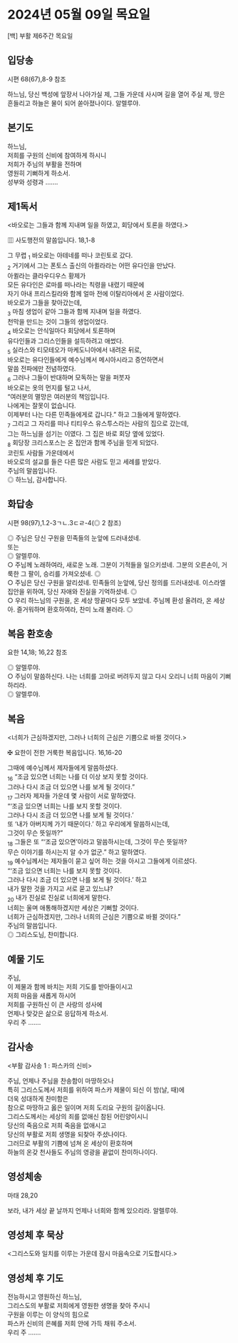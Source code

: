 # 2024년 05월 09일 목요일

[백] 부활 제6주간 목요일  


## 입당송

시편 68(67),8-9 참조

하느님, 당신 백성에 앞장서 나아가실 제, 그들 가운데 사시며 길을 열어 주실 제, 땅은 흔들리고 하늘은 물이 되어 쏟아졌나이다. 알렐루야.  
  
## 본기도

하느님,  
저희를 구원의 신비에 참여하게 하시니  
저희가 주님의 부활을 전하며  
영원히 기뻐하게 하소서.  
성부와 성령과 …….  
  
## 제1독서

<바오로는 그들과 함께 지내며 일을 하였고, 회당에서 토론을 하였다.>

▥ 사도행전의 말씀입니다. 18,1-8

그 무렵 <sub>1</sub> 바오로는 아테네를 떠나 코린토로 갔다.  
<sub>2</sub> 거기에서 그는 폰토스 출신의 아퀼라라는 어떤 유다인을 만났다.  
아퀼라는 클라우디우스 황제가  
모든 유다인은 로마를 떠나라는 칙령을 내렸기 때문에  
자기 아내 프리스킬라와 함께 얼마 전에 이탈리아에서 온 사람이었다.  
바오로가 그들을 찾아갔는데,  
<sub>3</sub> 마침 생업이 같아 그들과 함께 지내며 일을 하였다.  
천막을 만드는 것이 그들의 생업이었다.  
<sub>4</sub> 바오로는 안식일마다 회당에서 토론하며  
유다인들과 그리스인들을 설득하려고 애썼다.  
<sub>5</sub> 실라스와 티모테오가 마케도니아에서 내려온 뒤로,  
바오로는 유다인들에게 예수님께서 메시아시라고 증언하면서  
말씀 전파에만 전념하였다.  
<sub>6</sub> 그러나 그들이 반대하며 모독하는 말을 퍼붓자  
바오로는 옷의 먼지를 털고 나서,  
“여러분의 멸망은 여러분의 책임입니다.  
나에게는 잘못이 없습니다.  
이제부터 나는 다른 민족들에게로 갑니다.” 하고 그들에게 말하였다.  
<sub>7</sub> 그리고 그 자리를 떠나 티티우스 유스투스라는 사람의 집으로 갔는데,  
그는 하느님을 섬기는 이였다. 그 집은 바로 회당 옆에 있었다.  
<sub>8</sub> 회당장 크리스포스는 온 집안과 함께 주님을 믿게 되었다.  
코린토 사람들 가운데에서  
바오로의 설교를 들은 다른 많은 사람도 믿고 세례를 받았다.  
주님의 말씀입니다.  
◎ 하느님, 감사합니다.  
  
## 화답송

시편 98(97),1.2-3ㄱㄴ.3ㄷㄹ-4(◎ 2 참조)

◎ 주님은 당신 구원을 민족들의 눈앞에 드러내셨네.  
또는  
◎ 알렐루야.  
○ 주님께 노래하여라, 새로운 노래. 그분이 기적들을 일으키셨네. 그분의 오른손이, 거룩한 그 팔이, 승리를 가져오셨네. ◎  
○ 주님은 당신 구원을 알리셨네. 민족들의 눈앞에, 당신 정의를 드러내셨네. 이스라엘 집안을 위하여, 당신 자애와 진실을 기억하셨네. ◎  
○ 우리 하느님의 구원을, 온 세상 땅끝마다 모두 보았네. 주님께 환성 올려라, 온 세상아. 즐거워하며 환호하여라, 찬미 노래 불러라. ◎  
  
## 복음 환호송

요한 14,18; 16,22 참조

◎ 알렐루야.  
○ 주님이 말씀하신다. 나는 너희를 고아로 버려두지 않고 다시 오리니 너희 마음이 기뻐하리라.  
◎ 알렐루야.  
  
## 복음

<너희가 근심하겠지만, 그러나 너희의 근심은 기쁨으로 바뀔 것이다.>

✠ 요한이 전한 거룩한 복음입니다. 16,16-20

그때에 예수님께서 제자들에게 말씀하셨다.  
<sub>16</sub> “조금 있으면 너희는 나를 더 이상 보지 못할 것이다.  
그러나 다시 조금 더 있으면 나를 보게 될 것이다.”  
<sub>17</sub> 그러자 제자들 가운데 몇 사람이 서로 말하였다.  
“‘조금 있으면 너희는 나를 보지 못할 것이다.  
그러나 다시 조금 더 있으면 나를 보게 될 것이다.’  
또 ‘내가 아버지께 가기 때문이다.’ 하고 우리에게 말씀하시는데,  
그것이 무슨 뜻일까?”  
<sub>18</sub> 그들은 또 “‘조금 있으면’이라고 말씀하시는데, 그것이 무슨 뜻일까?  
무슨 이야기를 하시는지 알 수가 없군.” 하고 말하였다.  
<sub>19</sub> 예수님께서는 제자들이 묻고 싶어 하는 것을 아시고 그들에게 이르셨다.  
“‘조금 있으면 너희는 나를 보지 못할 것이다.  
그러나 다시 조금 더 있으면 나를 보게 될 것이다.’ 하고  
내가 말한 것을 가지고 서로 묻고 있느냐?  
<sub>20</sub> 내가 진실로 진실로 너희에게 말한다.  
너희는 울며 애통해하겠지만 세상은 기뻐할 것이다.  
너희가 근심하겠지만, 그러나 너희의 근심은 기쁨으로 바뀔 것이다.”  
주님의 말씀입니다.  
◎ 그리스도님, 찬미합니다.  
  
## 예물 기도

주님,  
이 제물과 함께 바치는 저희 기도를 받아들이시고  
저희 마음을 새롭게 하시어  
저희를 구원하신 이 큰 사랑의 성사에  
언제나 맞갖은 삶으로 응답하게 하소서.  
우리 주 …….  
  
## 감사송

<부활 감사송 1 : 파스카의 신비>

주님, 언제나 주님을 찬송함이 마땅하오나  
특히 그리스도께서 저희를 위하여 파스카 제물이 되신 이 밤(날, 때)에  
더욱 성대하게 찬미함은  
참으로 마땅하고 옳은 일이며 저희 도리요 구원의 길이옵니다.  
그리스도께서는 세상의 죄를 없애신 참된 어린양이시니  
당신의 죽음으로 저희 죽음을 없애시고  
당신의 부활로 저희 생명을 되찾아 주셨나이다.  
그러므로 부활의 기쁨에 넘쳐 온 세상이 환호하며  
하늘의 온갖 천사들도 주님의 영광을 끝없이 찬미하나이다.  
  
## 영성체송

마태 28,20

보라, 내가 세상 끝 날까지 언제나 너희와 함께 있으리라. 알렐루야.  
  
## 영성체 후 묵상

<그리스도와 일치를 이루는 가운데 잠시 마음속으로 기도합시다.>  
## 영성체 후 기도

전능하시고 영원하신 하느님,  
그리스도의 부활로 저희에게 영원한 생명을 찾아 주시니  
구원을 이루는 이 양식의 힘으로  
파스카 신비의 은혜를 저희 안에 가득 채워 주소서.  
우리 주 …….